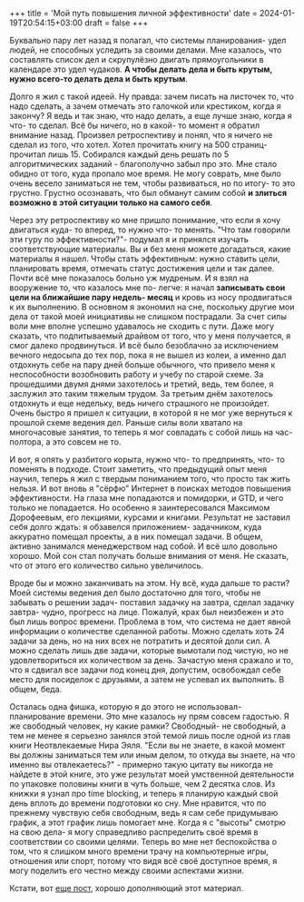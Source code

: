 +++
title = 'Мой путь повышения личной эффективности'
date = 2024-01-19T20:54:15+03:00
draft = false
+++

Буквально пару лет назад я полагал, что системы планирования- удел людей, не способных уследить за своими делами. Мне казалось, что составлять список дел и скрупулёзно двигать прямоугольники в календаре это удел чудаков. **А чтобы делать дела и быть крутым, нужно всего-то делать дела и быть крутым**.

Долго я жил с такой идеей. Ну правда: зачем писать на листочек то, что надо сделать, а зачем отмечать это галочкой или крестиком, когда я закончу? Я ведь и так знаю, что надо делать, а еще лучше знаю, когда я что- то сделал. Всё бы ничего, но в какой- то момент я обратил внимание назад. Произвел ретроспективу и понял, что я ничего не сделал из того, что хотел. Хотел прочитать книгу на 500 страниц- прочитал лишь 15. Собирался каждый день решать по 5 алгоритмических заданий - благополучно забыл про это. Мне стало обидно от того, куда пропало мое время. Не могу соврать, мне было очень весело заниматься не тем, чтобы развиваться, но по итогу- то это грустно. Грустно осознавать, что был обманут самим собой **и злиться возможно в этой ситуации только на самого себя**.

Через эту ретроспективу ко мне пришло понимание, что если я хочу двигаться куда- то вперед, то нужно что- то менять. "Что там говорили эти гуру по эффективности?"- подумал я и принялся изучать соответствующие материалы. Вы и без меня можете догадаться, какие материалы я нашел. Чтобы стать эффективным: нужно ставить цели, планировать время, отмечать статус достижения цели и так далее. Почти всё мне показалось больно уж мудреным. И я взял на вооружение то, что казалось мне по- легче: я начал **записывать свои цели на ближайшие пару недель- месяц** и кровь из носу продвигаться к их выполнению. В основном я экономил на сне, поскольку другие мои дела от такой моей инициативы не слишком пострадали. За счет силы воли мне вполне успешно удавалось не сходить с пути. Даже могу сказать, что подпитываемый драйвом от того, что у меня получается, я смог далеко продвинуться. И всё было безоблачно за исключением вечного недосыпа до тех пор, пока я не вышел из колеи, а именно дал отдохнуть себе на пару дней больше обычного, что привело меня к неспособности возобновить работу и учебу по старой схеме. За прошедшими двумя днями захотелось и третий, ведь, тем более, я заслужил это таким тяжелым трудом. За третьим днём захотелось отдохнуть и еще недельку, ведь ничего страшного не произойдет. Очень быстро я пришел к ситуации, в которой я не мог уже вернуться к прошлой схеме ведения дел. Раньше силы воли хватало на многочасовые занятия, то теперь я мог совладать с собой лишь на час- полтора, а это совсем не то.

И вот, я опять у разбитого корыта, нужно что- то предпринять, что- то поменять в подходе. Стоит заметить, что предыдущий опыт меня научил, теперь я жил с твердым пониманием того, что просто так жить нельзя. И вот вновь я "сёрфю" Интернет в поисках методов повышения эффективности. На глаза мне попадаются и помидорки, и GTD, и чего только не попадается. Но особенно я заинтересовался Максимом Дорофеевым, его лекциями, курсами и книгами. Результат не заставил себя долго ждать: я обзавелся приложением- задачником, куда аккуратно помещал проекты, а в них помещал задачи. В общем, активно занимался менеджерством над собой. И всё шло довольно хорошо. Мой сон стал получать больше внимания от меня. Не сказать, что от этого его количество сильно увеличилось.

Вроде бы и можно заканчивать на этом. Ну всё, куда дальше то расти? Моей системы ведения дел было достаточно для того, чтобы не забывать о решении задач- поставил задачку на завтра, сделал задачку завтра- чудно, прогресс на лице. Пожалуй, крах был неизбежен и это был лишь вопрос времени. Проблема в том, что система не дает явной информации о количестве сделанной работы. Можно сделать хоть 24 задачи за день, но на них всех не потратить и десятой доли сил. А можно сделать лишь две задачи, которые вымотали под чистую, но не удовлетвориться их количеством за день. Зачастую меня сражало и то, что я сдвигал все задачи под конец дня, допустим, освобождал себе место для посиделок с друзьями, а затем не успевал их выполнить. В общем, беда.

Осталась одна фишка, которую я до этого не использовал- планирование времени. Это мне казалось ну прям совсем гадостью. Я же свободный человек, ну какие рамки? Свободный- не свободный, а тем не менее я серьезно занялся этой темой лишь после одной из глав книги Неотвлекаемые Нира Эяля. "Если вы не знаете, в какой момент вы должны заниматься тем или иным делом, то откуда вы знаете, на что именно вы отвлекаетесь?" - примерно такую цитату вы никогда не найдете в этой книге, это уже результат моей умственной деятельности по упаковке половины книги в чуть больше, чем 2 десятка слов. Из книжки я узнал про time blocking, и теперь я планирую каждый свой день вплоть до времени подготовки ко сну. Мне нравится, что по прежнему чувствую себя свободным, ведь я сам себе придумываю график, а этот график лишь помогает мне. Когда я с "высоты" смотрю на свою дела- я могу справедливо распределить своё время в соответствии со своими целями. Теперь во мне нет беспокойства о том, что я слишком много времени трачу на компьютерные игры, отношения или спорт, потому что видя всё своё доступное время, я могу поделить его честно между своими аспектами жизни.

Кстати, вот <a href=https://t.me/DSrupt_mafia/195>еще пост</a>, хорошо дополняющий этот материал.
